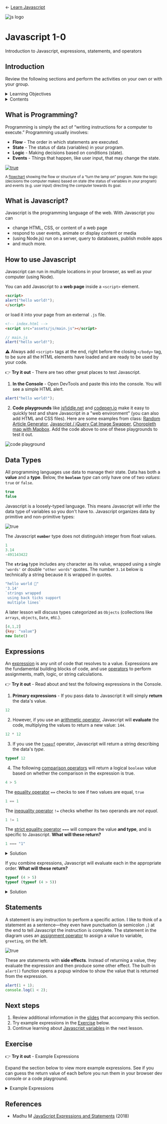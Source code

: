 
← [Learn Javascript](../README.md)

![js logo](../assets/img/logos/logo-javascript-75w.png)

# Javascript 1-0

Introduction to Javascript, expressions, statements, and operators






## Introduction

Review the following sections and perform the activities on your own or with your group.

<details>
<summary>Learning Objectives</summary>

Students who complete this module will be able to:

- Describe three methods to run Javascript in web browser (a web page, code playground, and console).
- List data types supported by Javascript.
- Compare Javascript data, expressions, and statements.

</details>

<details>
<summary>Contents</summary>

1. [Introduction](#introduction)
1. [What is Programming?](#what-is-programming) `2 min`
1. [What is Javascript?](#what-is-javascript) `2 min`
1. [How to use Javascript](#how-to-use-javascript) `5 min`
1. [Data Types](#data-types) `5 min`
1. [Expressions](#expressions) `5 min`
1. [Statements](#statements) `5 min`
1. [Next steps](#next-steps)
1. [Exercise](#exercise)
1. [References](#references)

</details>





## What is Programming?

Programming is simply the act of “writing instructions for a computer to execute.” Programming usually involves:

- **Flow** - The order in which statements are executed.
- **State** - The status of data (variables) in your program.
- **Logic** - Making decisions based on conditions (state).
- **Events** - Things that happen, like user input, that may change the state.


[![true](../assets/img/javascript-diagram-lamp.png)](1-0-demos/javascript-lamp/)

<sup>A [flowchart](1-0-demos/javascript-lamp/) showing the flow or structure of a “turn the lamp on” program. Note the logic (decisions the computer makes) based on state (the status of variables in your program) and events (e.g. user input) directing the computer towards its goal.</sup>


## What is Javascript?

Javascript is the programming language of the web. With Javascript you can

- change HTML, CSS, or content of a web page
- respond to user events, animate or display content or media
- (using Node.js) run on a server, query to databases, publish mobile apps
- and much more.



## How to use Javascript

Javascript can run in multiple locations in your browser, as well as your computer (using Node).

You can add Javascript to a **web page** inside a `<script>` element.

```html
<script>
alert("hello world!");
</script>
```

or load it into your page from an external `.js` file.

```html
<!-- index.html -->
<script src="assets/js/main.js"></script>
```

```js
// main.js
alert("hello world!");
```

⚠️ Always add `<script>` tags at the end, right before the closing `</body>` tag, to be sure all the HTML elements have loaded and are ready to be used by your code.


👉 **Try it out** - There are two other great places to test Javascript.

1. **In the Console** - Open DevTools and paste this into the console. You will see a simple HTML alert.

```js
alert("hello world!");
```

2. **Code playgrounds** like [jsfiddle.net](https://jsfiddle.net) and [codepen.io](https://codepen.io/) make it easy to quickly test and share Javascript in a "web environment" (you can also add HTML and CSS files). Here are some examples from class: [Random Article Generator](https://codepen.io/owenmundy/pen/PomvjqW), [Javascript / jQuery Cat Image Swapper](https://codepen.io/owenmundy/pen/OJRWQoY), [Choropleth map with Mapbox](https://jsfiddle.net/ow3n/sw6ek1wb/). Add the code above to one of these playgrounds to test it out.

![code playground](../assets/img/code-playground-jsfiddle.png)






## Data Types

All programming languages use data to manage their state. Data has both a **value** and a **type**. Below, the **`boolean`** *type* can only have one of two *values*: `true` or `false`.

```js
true
false
```

Javascript is a loosely-typed language. This means Javascript will infer the data type of variables so you don't have to. Javascript organizes data by primitive and non-primitive types:

![true](../assets/img/javascript-diagram-data-types.png)

The Javascript **`number`** type does not distinguish integer from float values.
```js
1
3.14
-491143422
```

The **`string`** type includes any character as its value, wrapped using a single `'words'` or double `"other words"` quotes. The number `3.14` below is technically a string because it is wrapped in quotes.
```js
"hello world 🥰"
'3.14'
`strings wrapped
 using back ticks support
 multiple lines`
```

A later lesson will discuss types categorized as `Objects` (collections like `arrays`, `objects`, `Date`, etc.).
```js
[4,1,2]
{key: "value"}
new Date()
```






## Expressions

An [expression](https://developer.mozilla.org/en-US/docs/Web/JavaScript/Guide/Expressions_and_Operators) is any unit of code that resolves to a value. Expressions are the fundamental building blocks of code, and use [operators](https://www.w3schools.com/js/js_operators.asp) to perform assignments, math, logic, or string calculations.



👉 **Try it out** - Read about and test the following expressions in the Console.

1. **Primary expressions** - If you pass data to Javascript it will simply **return** the data's value.

```js
12
```

2. However, if you use an [arithmetic operator](https://developer.mozilla.org/en-US/docs/Web/JavaScript/Guide/Expressions_and_Operators#arithmetic_operators), Javascript will **evaluate** the code, multiplying the values to return a new value: `144`.

```js
12 * 12
```

3. If you use the [`typeof`](https://developer.mozilla.org/en-US/docs/Web/JavaScript/Reference/Operators/typeof) operator, Javascript will return a string describing the data's *type*.

```js
typeof 12
```

4. The following [comparison operators](https://developer.mozilla.org/en-US/docs/Web/JavaScript/Guide/Expressions_and_Operators#comparison_operators) will return a logical `boolean` value based on whether the comparison in the expression is true.

```js
4 > 5
```

The [equality operator](https://developer.mozilla.org/en-US/docs/Web/JavaScript/Reference/Operators/Equality) `==` checks to see if two values are equal, `true`

```js
1 == 1
```

The [inequality operator](https://developer.mozilla.org/en-US/docs/Web/JavaScript/Reference/Operators/Inequality) `!=` checks whether its two operands are *not equal*.

```js
1 != 1
```


The [strict equality operator](https://developer.mozilla.org/en-US/docs/Web/JavaScript/Reference/Operators/Strict_equality) `===` will compare the value **and type**, and is specific to Javascript. **What will these return?**

```js
1 === "1"
```

<details>
<summary>Solution</summary>

A: It will return `false` because `1` is a `number` and `"1"` is a `string`.

</details>



If you combine expressions, Javascript will evaluate each in the appropriate order. **What will these return?**

```js
typeof (4 > 5)
typeof (typeof (4 > 5))
```

<details>
<summary>Solution</summary>

`4 > 5` uses a comparison operator so it will return `false`. But since `typeof` returns a string, the first line will return `"boolean"` (note the double quotes), and the second line will return `"string"`

</details>










## Statements

A statement is any instruction to perform a specific action. I like to think of a statement as a sentence—they even have punctuation (a semicolon `;`) at the end to tell Javascript the instruction is complete. The statement in the diagram uses an [assignment operator](https://developer.mozilla.org/en-US/docs/Web/JavaScript/Guide/Expressions_and_Operators#assignment_operators) to assign a value to variable, `greeting`, on the left.

![true](../assets/img/javascript-anatomy-statement.png)


These are statements with **side effects**. Instead of returning a value, they evaluate the expression and then produce some other effect. The built-in `alert()` function opens a popup window to show the value that is returned from the expression.

```js
alert(1 + 1);
console.log(1 < 2);
```














## Next steps

1. Review additional information in the [slides](https://docs.google.com/presentation/d/1mTMY_jT3nVvrdE2JNrFNVsRBjnFFf90LhKB3W-2w3Fg/edit#slide=id.g3f99f37dc1_8_39) that accompany this section.
1. Try example expressions in the [Exercise](#exercise) below.
1. Continue learning about [Javascript variables](1-1-variables.md) in the next lesson.




## Exercise

👉 **Try it out** - Example Expressions

Expand the section below to view more example expressions. See if you can guess the return value of each before you run them in your browser dev console or a code playground.

<details>
<summary>Example Expressions</summary>

```js
1 == 1
1 === 1
1 === "1"
1 == true
1 === true
1 != false
1 !== false
100 == 100
100 == "100"
1 != 2
true != false
true != !false
true != !!false
true != !!!!!!!!false
Math.random()*100
Math.ceil(1.2)
/[aeiouAEIOU]/.test(123)
/[aeiouAEIOU]/.test("b")
/[aeiouAEIOU]/.test("a")
```


</details>






## References

- Madhu M [JavaScript Expressions and Statements](https://medium.com/launch-school/javascript-expressions-and-statements-4d32ac9c0e74) (2018)
